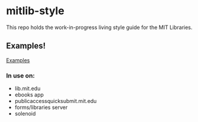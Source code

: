 # mitlib-style

This repo holds the work-in-progress living style guide for the MIT Libraries.

## Examples!

[Examples](examples.md)

### In use on:
* lib.mit.edu
* ebooks app
* publicaccessquicksubmit.mit.edu
* forms/libraries server
* solenoid
